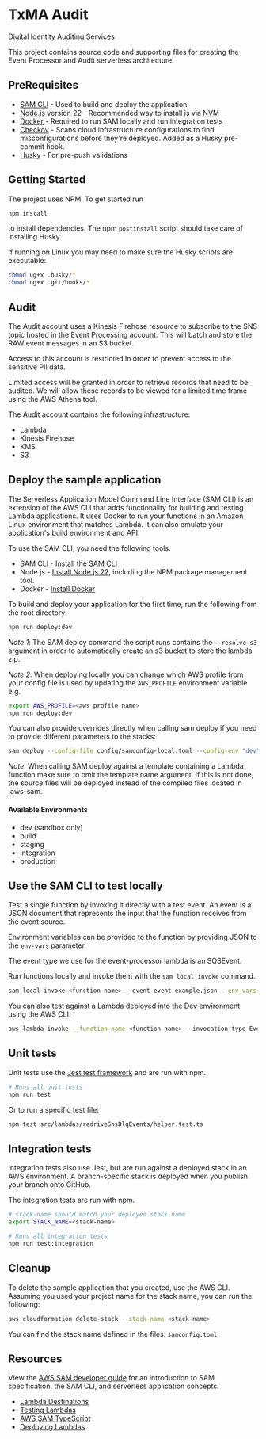 # TxMA Audit

Digital Identity Auditing Services

This project contains source code and supporting files for creating the Event Processor and Audit serverless architecture.

## PreRequisites

- [SAM CLI](https://docs.aws.amazon.com/serverless-application-model/latest/developerguide/serverless-sam-cli-install.html) - Used to build and deploy the application
- [Node.js](https://nodejs.org/en/) version 22 - Recommended way to install is via [NVM](https://github.com/nvm-sh/nvm)
- [Docker](https://docs.docker.com/get-docker/) - Required to run SAM locally and run integration tests
- [Checkov](https://www.checkov.io/) - Scans cloud infrastructure configurations to find misconfigurations before they're deployed. Added as a Husky pre-commit hook.
- [Husky](https://typicode.github.io/husky/get-started.html) - For pre-push validations

## Getting Started

The project uses NPM. To get started run

```bash
npm install
```

to install dependencies. The npm `postinstall` script should take care of installing Husky.

If running on Linux you may need to make sure the Husky scripts are executable:

```bash
chmod ug+x .husky/*
chmod ug+x .git/hooks/*
```

## Audit

The Audit account uses a Kinesis Firehose resource to subscribe to the SNS topic hosted in the Event Processing account. This will batch and store the RAW event messages in an S3 bucket.

Access to this account is restricted in order to prevent access to the sensitive PII data.

Limited access will be granted in order to retrieve records that need to be audited. We will allow these records to be viewed for a limited time frame using the AWS Athena tool.

The Audit account contains the following infrastructure:

- Lambda
- Kinesis Firehose
- KMS
- S3

## Deploy the sample application

The Serverless Application Model Command Line Interface (SAM CLI) is an extension of the AWS CLI that adds functionality for building and testing Lambda applications. It uses Docker to run your functions in an Amazon Linux environment that matches Lambda. It can also emulate your application's build environment and API.

To use the SAM CLI, you need the following tools.

- SAM CLI - [Install the SAM CLI](https://docs.aws.amazon.com/serverless-application-model/latest/developerguide/install-sam-cli.html)
- Node.js - [Install Node.js 22](https://nodejs.org/en/), including the NPM package management tool.
- Docker - [Install Docker](https://docs.docker.com/desktop/)

To build and deploy your application for the first time, run the following from the root directory:

```bash
npm run deploy:dev
```

_Note 1_: The SAM deploy command the script runs contains the `--resolve-s3` argument in order to automatically create an s3 bucket to store the lambda zip.

_Note 2_: When deploying locally you can change which AWS profile from your config file is used by updating the `AWS_PROFILE` environment variable e.g.

```bash
export AWS_PROFILE=<aws profile name>
npm run deploy:dev
```

You can also provide overrides directly when calling sam deploy if you need to provide different parameters to the stacks:

```bash
sam deploy --config-file config/samconfig-local.toml --config-env "dev" --profile di-dev-admin --resolve-s3 --parameter-overrides ParameterKey=AuditAccountARN,ParameterValue=<ARN of account IAM root> ParameterKey=Environment,ParameterValue=<Environment>
```

_Note_: When calling SAM deploy against a template containing a Lambda function make sure to omit the template name argument. If this is not done, the source files will be deployed instead of the compiled files located in .aws-sam.

#### Available Environments

- dev (sandbox only)
- build
- staging
- integration
- production

## Use the SAM CLI to test locally

Test a single function by invoking it directly with a test event. An event is a JSON document that represents the input that the function receives from the event source.

Environment variables can be provided to the function by providing JSON to the `env-vars` parameter.

The event type we use for the event-processor lambda is an SQSEvent.

Run functions locally and invoke them with the `sam local invoke` command.

```bash
sam local invoke <function name> --event event-example.json --env-vars environment-vars-example.json --profile <dev acccount profile>
```

You can also test against a Lambda deployed into the Dev environment using the AWS CLI:

```bash
aws lambda invoke --function-name <function name> --invocation-type Event --payload "<base64 encoded event json>" outfile.txt --profile <AWSProfileForTheTargetAccount>
```

## Unit tests

Unit tests use the [Jest test framework](https://jestjs.io/) and are run with npm.

```bash
# Runs all unit tests
npm run test
```

Or to run a specific test file:

```bash
npm test src/lambdas/redriveSnsDlqEvents/helper.test.ts
```

## Integration tests

Integration tests also use Jest, but are run against a deployed stack in an AWS environment. A branch-specific stack is deployed when you publish your branch onto GitHub.

The integration tests are run with npm.

```bash
# stack-name should match your deployed stack name
export STACK_NAME=<stack-name>

# Runs all integration tests
npm run test:integration
```

## Cleanup

To delete the sample application that you created, use the AWS CLI. Assuming you used your project name for the stack name, you can run the following:

```bash
aws cloudformation delete-stack --stack-name <stack-name>
```

You can find the stack name defined in the files: `samconfig.toml`

## Resources

View the [AWS SAM developer guide](https://docs.aws.amazon.com/serverless-application-model/latest/developerguide/what-is-sam.html) for an introduction to SAM specification, the SAM CLI, and serverless application concepts.

- [Lambda Destinations](https://aws.amazon.com/blogs/compute/introducing-aws-lambda-destinations/)
- [Testing Lambdas](https://www.trek10.com/blog/lambda-destinations-what-we-learned-the-hard-way)
- [AWS SAM TypeScript](https://aws.amazon.com/blogs/compute/building-typescript-projects-with-aws-sam-cli/)
- [Deploying Lambdas](https://docs.aws.amazon.com/serverless-application-model/latest/developerguide/sam-cli-command-reference-sam-deploy.html)
